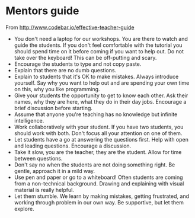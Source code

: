 # Mentors guide

From <http://www.codebar.io/effective-teacher-guide>

* You don't need a laptop for our workshops. You are there to watch and guide
  the students. If you don't feel comfortable with the tutorial you should spend
  time on it before coming if you want to help out. Do not take over the
  keyboard! This can be off-putting and scary.
* Encourage the students to type and not copy paste.
* Explain that there are no dumb questions.
* Explain to students that it's OK to make mistakes. Always introduce yourself.
  Say why you want to help out and are spending your own time on this, why you
  like programming.
* Give your students the opportunity to get to know each other. Ask their names,
  why they are here, what they do in their day jobs. Encourage a brief
  discussion before starting.
* Assume that anyone you're teaching has no knowledge but infinite intelligence.
* Work collaboratively with your student. If you have two students, you should
  work with both. Don't focus all your attention on one of them.
* Let students have a go at answering the questions first. Help with open and
  leading questions. Encourage a discussion.
* Take it slow, you are the teacher, they are the student. Allow for time
  between questions.
* Don't say no when the students are not doing something right. Be gentle,
  approach it in a mild way.
* Use pen and paper or go to a whiteboard! Often students are coming from a
  non-technical background. Drawing and explaining with visual material is
  really helpful.
* Let them stumble. We learn by making mistakes, getting frustrated, and working
  through problem in our own way. Be supportive, but let them explore.
